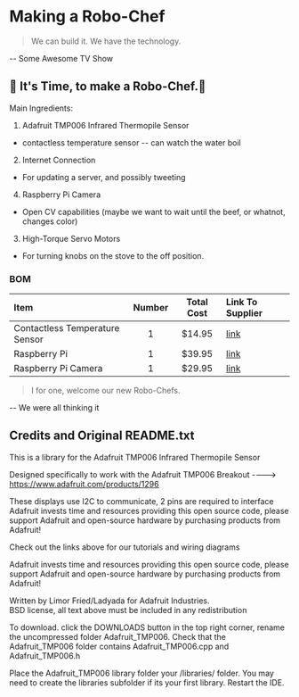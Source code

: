 Making a Robo-Chef
==================

> We can build it. We have the technology.

-- Some Awesome TV Show

## :fork_and_knife: It's Time, to make a Robo-Chef.:fork_and_knife:

Main Ingredients:

1.  Adafruit TMP006 Infrared Thermopile Sensor
  * contactless temperature sensor -- can watch the water boil
2.  Internet Connection
  * For updating a server, and possibly tweeting
4.  Raspberry Pi Camera
  * Open CV capabilities (maybe we want to wait until the beef, or whatnot, changes color)
3.  High-Torque Servo Motors
  * For turning knobs on the stove to the off position.


### BOM

| Item | Number | Total Cost | Link To Supplier |
| :--- | :---: | :---: | :--- | 
| Contactless Temperature Sensor | 1 | $14.95 | [link](http://www.adafruit.com/products/1296) |
| Raspberry Pi | 1 | $39.95 | [link](http://www.adafruit.com/products/998) |
| Raspberry Pi Camera | 1 | $29.95 | [link](http://www.adafruit.com/products/1367) | 






> I for one, welcome our new Robo-Chefs.

-- We were all thinking it


## Credits and Original README.txt

This is a library for the Adafruit TMP006 Infrared Thermopile Sensor

Designed specifically to work with the Adafruit TMP006 Breakout 
  ----> https://www.adafruit.com/products/1296

These displays use I2C to communicate, 2 pins are required to interface
Adafruit invests time and resources providing this open source code, 
please support Adafruit and open-source hardware by purchasing 
products from Adafruit!

Check out the links above for our tutorials and wiring diagrams 

Adafruit invests time and resources providing this open source code, 
please support Adafruit and open-source hardware by purchasing 
products from Adafruit!

Written by Limor Fried/Ladyada for Adafruit Industries.  
BSD license, all text above must be included in any redistribution

To download. click the DOWNLOADS button in the top right corner, rename the uncompressed folder Adafruit_TMP006. Check that the Adafruit_TMP006 folder contains Adafruit_TMP006.cpp and Adafruit_TMP006.h

Place the Adafruit_TMP006 library folder your <arduinosketchfolder>/libraries/ folder. You may need to create the libraries subfolder if its your first library. Restart the IDE.
